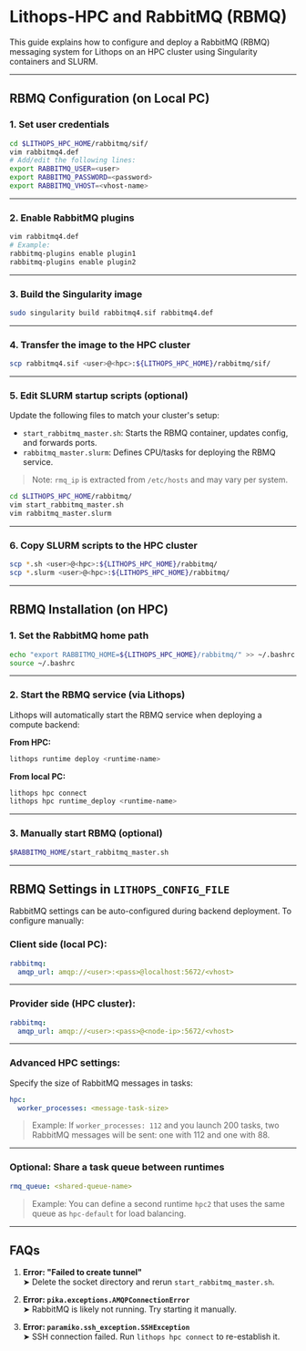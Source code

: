 # Lithops-HPC and RabbitMQ (RBMQ)
This guide explains how to configure and deploy a RabbitMQ (RBMQ) messaging system for Lithops on an HPC cluster using Singularity containers and SLURM.

---

## RBMQ Configuration (on Local PC)

### 1. Set user credentials

```bash
cd $LITHOPS_HPC_HOME/rabbitmq/sif/
vim rabbitmq4.def
# Add/edit the following lines:
export RABBITMQ_USER=<user>
export RABBITMQ_PASSWORD=<password>
export RABBITMQ_VHOST=<vhost-name>
```

---

### 2. Enable RabbitMQ plugins

```bash
vim rabbitmq4.def
# Example:
rabbitmq-plugins enable plugin1
rabbitmq-plugins enable plugin2
```

---

### 3. Build the Singularity image

```bash
sudo singularity build rabbitmq4.sif rabbitmq4.def
```

---

### 4. Transfer the image to the HPC cluster

```bash
scp rabbitmq4.sif <user>@<hpc>:${LITHOPS_HPC_HOME}/rabbitmq/sif/
```

---

### 5. Edit SLURM startup scripts (optional)

Update the following files to match your cluster's setup:

- `start_rabbitmq_master.sh`: Starts the RBMQ container, updates config, and forwards ports.
- `rabbitmq_master.slurm`: Defines CPU/tasks for deploying the RBMQ service.

> Note: `rmq_ip` is extracted from `/etc/hosts` and may vary per system.

```bash
cd $LITHOPS_HPC_HOME/rabbitmq/
vim start_rabbitmq_master.sh
vim rabbitmq_master.slurm
```

---

### 6. Copy SLURM scripts to the HPC cluster

```bash
scp *.sh <user>@<hpc>:${LITHOPS_HPC_HOME}/rabbitmq/
scp *.slurm <user>@<hpc>:${LITHOPS_HPC_HOME}/rabbitmq/
```

---

## RBMQ Installation (on HPC)

### 1. Set the RabbitMQ home path

```bash
echo "export RABBITMQ_HOME=${LITHOPS_HPC_HOME}/rabbitmq/" >> ~/.bashrc
source ~/.bashrc
```

---

### 2. Start the RBMQ service (via Lithops)

Lithops will automatically start the RBMQ service when deploying a compute backend:

**From HPC:**

```bash
lithops runtime deploy <runtime-name>
```

**From local PC:**

```bash
lithops hpc connect
lithops hpc runtime_deploy <runtime-name>
```

---

### 3. Manually start RBMQ (optional)

```bash
$RABBITMQ_HOME/start_rabbitmq_master.sh
```

---

##  RBMQ Settings in `LITHOPS_CONFIG_FILE`

RabbitMQ settings can be auto-configured during backend deployment. To configure manually:

### Client side (local PC):

```yaml
rabbitmq:
  amqp_url: amqp://<user>:<pass>@localhost:5672/<vhost>
```

---

### Provider side (HPC cluster):

```yaml
rabbitmq:
  amqp_url: amqp://<user>:<pass>@<node-ip>:5672/<vhost>
```

---

### Advanced HPC settings:

Specify the size of RabbitMQ messages in tasks:

```yaml
hpc:
  worker_processes: <message-task-size>
```

> Example: If `worker_processes: 112` and you launch 200 tasks, two RabbitMQ messages will be sent: one with 112 and one with 88.

---

### Optional: Share a task queue between runtimes

```yaml
rmq_queue: <shared-queue-name>
```

> Example: You can define a second runtime `hpc2` that uses the same queue as `hpc-default` for load balancing.

---

## FAQs

1. **Error: "Failed to create tunnel"**  
   ➤ Delete the socket directory and rerun `start_rabbitmq_master.sh`.

2. **Error: `pika.exceptions.AMQPConnectionError`**  
   ➤ RabbitMQ is likely not running. Try starting it manually.

3. **Error: `paramiko.ssh_exception.SSHException`**  
   ➤ SSH connection failed. Run `lithops hpc connect` to re-establish it.
